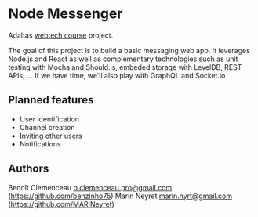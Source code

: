 # Node Messenger
Adaltas [webtech course](https://github.com/adaltas/ece-2020-fall-webtech) project.

The goal of this project is to build a basic messaging web app.
It leverages Node.js and React as well as complementary technologies such as unit testing with Mocha and Should.js, embeded storage with LevelDB, REST APIs, ... If we have time, we'll also play with GraphQL and Socket.io

## Planned features
- User identification
- Channel creation
- Inviting other users
- Notifications

## Authors
Benoît Clemenceau <b.clemenceau.pro@gmail.com> (https://github.com/benzinho75)
Marin Neyret <marin.nyrt@gmail.com> (https://github.com/MARINeyret)
